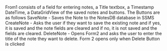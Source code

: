 From1 consists of a field for entering notes, a Title textbox, a Timestamp DateTime, a DataGridView of the saved notes and buttons. 
The Buttons are as follows
  SaveNote - Saves the Note to the NotesDB database in SSMS
  CreateNote - Asks the user if they want to save the existing note and if yes, it is saved and the note fields are cleared and if no, it is not saved and the fields are cleared. 
  DeleteNote - Opens Form2 and asks the user to enter the title of the note they want to delete. 
Form 2 opens only when Delete Button is clicked 
